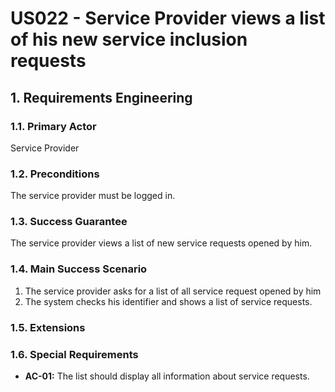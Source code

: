 # US022 - Service Provider views a list of his new service inclusion requests

## 1. Requirements Engineering

### 1.1. Primary Actor
Service Provider

### 1.2. Preconditions
The service provider must be logged in.

### 1.3. Success Guarantee
The service provider views a list of new service requests opened by him.

### 1.4. Main Success Scenario
1. The service provider asks for a list of all service request opened by him
2. The system checks his identifier and shows a list of service requests.

### 1.5. Extensions


### 1.6. Special Requirements
* **AC-01:** The list should display all information about service requests.
